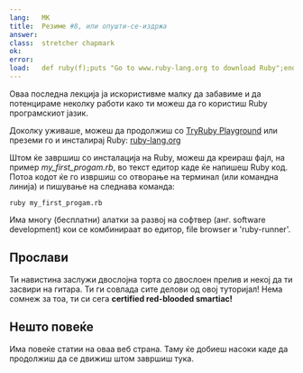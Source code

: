 ```yaml
---
lang:   МК
title:  Резиме #8, или опушти-се-издржа
answer: 
class:  stretcher chapmark
ok:     
error:  
load:   def ruby(f);puts "Go to www.ruby-lang.org to download Ruby";end;class K;attr_reader :rb;end;my_first_progam=K.new
---
```


Оваа последна лекција ја искористивме малку да забавиме и да потенцираме неколку работи како ти 
можеш да го користиш Ruby програмскиот јазик.

Доколку уживаше, можеш да продолжиш со <a href="/TryRuby/playground">TryRuby Playground</a>
или преземи го и инсталирај Ruby:
<a href="https://www.ruby-lang.org/en/downloads/" target="_blank">ruby-lang.org</a>

Штом ќе завршиш со инсталација на Ruby, можеш да креираш фајл, на пример _my\_first\_progam.rb_,
во текст едитор каде ќе напишеш Ruby код. Потоа кодот ќе го извршиш со отворање на терминал (или командна линија) и пишување 
на следнава команда:

    ruby my_first_progam.rb

Има многу (бесплатни) алатки за развој на софтвер (анг. software development) кои се комбинираат во едитор, file browser и 'ruby-runner'.

## Прослави
Ти навистина заслужи двослојна торта со двослоен прелив и некој да ти засвири на гитара.
Ти ги совлада сите делови од овој туторијал! Нема сомнеж за тоа, ти си сега __certified red-blooded smartiac!__

## Нешто повеќе
Има повеќе статии на оваа веб страна. Таму ќе добиеш насоки каде да продолжиш да се
движиш штом завршиш тука.

